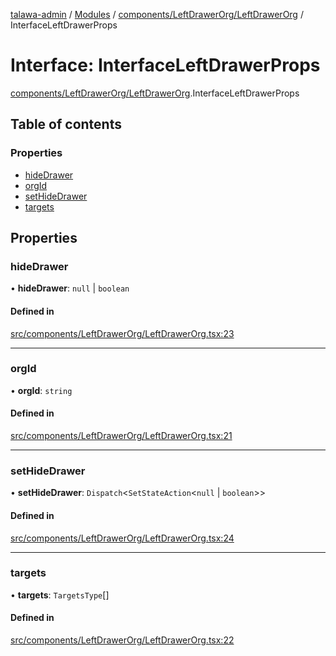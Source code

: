 [talawa-admin](../README.md) / [Modules](../modules.md) / [components/LeftDrawerOrg/LeftDrawerOrg](../modules/components_LeftDrawerOrg_LeftDrawerOrg.md) / InterfaceLeftDrawerProps

# Interface: InterfaceLeftDrawerProps

[components/LeftDrawerOrg/LeftDrawerOrg](../modules/components_LeftDrawerOrg_LeftDrawerOrg.md).InterfaceLeftDrawerProps

## Table of contents

### Properties

- [hideDrawer](components_LeftDrawerOrg_LeftDrawerOrg.InterfaceLeftDrawerProps.md#hidedrawer)
- [orgId](components_LeftDrawerOrg_LeftDrawerOrg.InterfaceLeftDrawerProps.md#orgid)
- [setHideDrawer](components_LeftDrawerOrg_LeftDrawerOrg.InterfaceLeftDrawerProps.md#sethidedrawer)
- [targets](components_LeftDrawerOrg_LeftDrawerOrg.InterfaceLeftDrawerProps.md#targets)

## Properties

### hideDrawer

• **hideDrawer**: ``null`` \| `boolean`

#### Defined in

[src/components/LeftDrawerOrg/LeftDrawerOrg.tsx:23](https://github.com/SiddheshKukade/talawa-admin/blob/822fbcb/src/components/LeftDrawerOrg/LeftDrawerOrg.tsx#L23)

___

### orgId

• **orgId**: `string`

#### Defined in

[src/components/LeftDrawerOrg/LeftDrawerOrg.tsx:21](https://github.com/SiddheshKukade/talawa-admin/blob/822fbcb/src/components/LeftDrawerOrg/LeftDrawerOrg.tsx#L21)

___

### setHideDrawer

• **setHideDrawer**: `Dispatch`\<`SetStateAction`\<``null`` \| `boolean`\>\>

#### Defined in

[src/components/LeftDrawerOrg/LeftDrawerOrg.tsx:24](https://github.com/SiddheshKukade/talawa-admin/blob/822fbcb/src/components/LeftDrawerOrg/LeftDrawerOrg.tsx#L24)

___

### targets

• **targets**: `TargetsType`[]

#### Defined in

[src/components/LeftDrawerOrg/LeftDrawerOrg.tsx:22](https://github.com/SiddheshKukade/talawa-admin/blob/822fbcb/src/components/LeftDrawerOrg/LeftDrawerOrg.tsx#L22)

